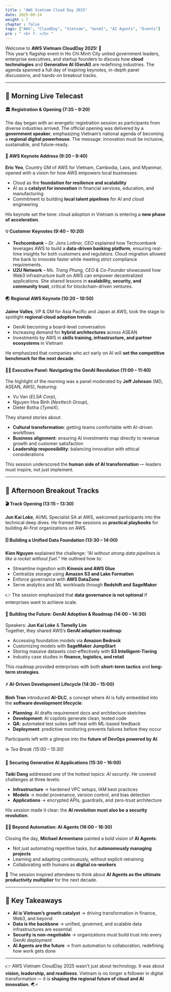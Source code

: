 ```yaml
---
title : "AWS Vietnam Cloud Day 2025"
date: 2025-09-24
weight : 7
chapter : false
tags: ["AWS", "CloudDay", "Vietnam", "GenAI", "AI Agents", "Events"]
pre : " <b> 7. </b> "
---
```


Welcome to **AWS Vietnam CloudDay 2025**! 🎉  
This year’s flagship event in Ho Chi Minh City united government leaders, enterprise executives, and startup founders to discuss how **cloud technologies** and **Generative AI (GenAI)** are redefining industries. The agenda spanned a full day of inspiring keynotes, in-depth panel discussions, and hands-on breakout tracks.  

<!--more-->

---

## 🌅 Morning Live Telecast

#### 🏛 Registration & Opening (7:35 – 9:20)  
The day began with an energetic registration session as participants from diverse industries arrived. The official opening was delivered by a **government speaker**, emphasizing Vietnam’s national agenda of becoming a **regional digital powerhouse**. The message: innovation must be inclusive, sustainable, and future-ready.

#### 🎤 AWS Keynote Address (9:20 – 9:40)  
**Eric Yeo**, Country GM of AWS for Vietnam, Cambodia, Laos, and Myanmar, opened with a vision for how AWS empowers local businesses:  
- Cloud as the **foundation for resilience and scalability**  
- AI as a **catalyst for innovation** in financial services, education, and manufacturing  
- Commitment to building **local talent pipelines** for AI and cloud engineering  

His keynote set the tone: cloud adoption in Vietnam is entering a **new phase of acceleration**.

#### 💡 Customer Keynotes (9:40 – 10:20)  
- **Techcombank** – *Dr. Jens Lottner, CEO* explained how Techcombank leverages AWS to build a **data-driven banking platform**, ensuring real-time insights for both customers and regulators. Cloud migration allowed the bank to innovate faster while meeting strict compliance requirements.  
- **U2U Network** – *Ms. Trang Phung, CEO & Co-Founder* showcased how Web3 infrastructure built on AWS can empower decentralized applications. She shared lessons in **scalability, security, and community trust**, critical for blockchain-driven ventures.

#### 🌏 Regional AWS Keynote (10:20 – 10:50)  
**Jaime Valles**, VP & GM for Asia Pacific and Japan at AWS, took the stage to spotlight **regional cloud adoption trends**:  
- GenAI becoming a board-level conversation  
- Increasing demand for **hybrid architectures** across ASEAN  
- Investments by AWS in **skills training, infrastructure, and partner ecosystems** in Vietnam  

He emphasized that companies who act early on AI will **set the competitive benchmark for the next decade**.

#### 🧑‍💼 Executive Panel: Navigating the GenAI Revolution (11:00 – 11:40)  
The highlight of the morning was a panel moderated by **Jeff Johnson** (MD, ASEAN, AWS), featuring:  
- Vu Van (*ELSA Corp*),  
- Nguyen Hoa Binh (*Nexttech Group*),  
- Dieter Botha (*TymeX*).  

They shared stories about:  
- **Cultural transformation**: getting teams comfortable with AI-driven workflows  
- **Business alignment**: ensuring AI investments map directly to revenue growth and customer satisfaction  
- **Leadership responsibility**: balancing innovation with ethical considerations  

This session underscored the **human side of AI transformation** — leaders must inspire, not just implement.

---

## 🔬 Afternoon Breakout Tracks

#### 🎬 Track Opening (13:15 – 13:30)  
**Jun Kai Loke**, AI/ML Specialist SA at AWS, welcomed participants into the technical deep dives. He framed the sessions as **practical playbooks** for building AI-first organizations on AWS.

#### 🗄 Building a Unified Data Foundation (13:30 – 14:00)  
**Kien Nguyen** explained the challenge: *“AI without strong data pipelines is like a rocket without fuel.”* He outlined how to:  
- Streamline ingestion with **Kinesis and AWS Glue**  
- Centralize storage using **Amazon S3 and Lake Formation**  
- Enforce governance with **AWS DataZone**  
- Serve analytics and ML workloads through **Redshift and SageMaker**  

👉 The session emphasized that **data governance is not optional** if enterprises want to achieve scale.

#### 🤖 Building the Future: GenAI Adoption & Roadmap (14:00 – 14:30)  
Speakers: **Jun Kai Loke** & **Tamelly Lim**  
Together, they shared AWS’s **GenAI adoption roadmap**:  
- Accessing foundation models via **Amazon Bedrock**  
- Customizing models with **SageMaker JumpStart**  
- Storing massive datasets cost-effectively with **S3 Intelligent-Tiering**  
- Industry case studies in **finance, logistics, and retail**  

This roadmap provided enterprises with both **short-term tactics** and **long-term strategies**.

#### ⚡ AI-Driven Development Lifecycle (14:30 – 15:00)  
**Binh Tran** introduced **AI-DLC**, a concept where AI is fully embedded into the **software development lifecycle**:  
- **Planning**: AI drafts requirement docs and architecture sketches  
- **Development**: AI copilots generate clean, tested code  
- **QA**: automated test suites self-heal with ML-based feedback  
- **Deployment**: predictive monitoring prevents failures before they occur  

Participants left with a glimpse into the **future of DevOps powered by AI**.

☕ *Tea Break (15:00 – 15:30)*

#### 🔐 Securing Generative AI Applications (15:30 – 16:00)  
**Taiki Dang** addressed one of the hottest topics: *AI security*. He covered challenges at three levels:  
- **Infrastructure** → hardened VPC setups, IAM best practices  
- **Models** → model provenance, version control, and bias detection  
- **Applications** → encrypted APIs, guardrails, and zero-trust architecture  

His session made it clear: the **AI revolution must also be a security revolution**.

#### 🧑‍🚀 Beyond Automation: AI Agents (16:00 – 16:30)  
Closing the day, **Michael Armentano** painted a bold vision of **AI Agents**:  
- Not just automating repetitive tasks, but **autonomously managing projects**  
- Learning and adapting continuously, without explicit retraining  
- Collaborating with humans as **digital co-workers**  

🚀 The session inspired attendees to think about **AI Agents as the ultimate productivity multiplier** for the next decade.

---

## 🌟 Key Takeaways

- **AI is Vietnam’s growth catalyst** → driving transformation in finance, Web3, and beyond  
- **Data is the backbone** → unified, governed, and scalable data infrastructures are essential  
- **Security is non-negotiable** → organizations must build trust into every GenAI deployment  
- **AI Agents are the future** → from automation to collaboration, redefining how work gets done  

---

👉 AWS Vietnam CloudDay 2025 wasn’t just about technology. It was about **vision, leadership, and readiness**. Vietnam is no longer a follower in digital transformation — it is **shaping the regional future of cloud and AI innovation**. 🌏⚡
